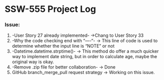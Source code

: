 # SSW-555 Project Log
### Issue:
1. -User Story 27 already implemented-
->Chang to User Story 33
2. -Why the code checking end with “—-“-
-> This line of code is used to determine whether the input line is “NOTE” or not
3. -Datetime.datetime.strptime()-
-> This method do offer a much quicker way to implement date string, but in order to calculate age, maybe the original way is okay.
4. -Remove .zip file for better collaboration-
-> Done
5. GitHub branch_merge_pull request strategy
-> Working on this issue.